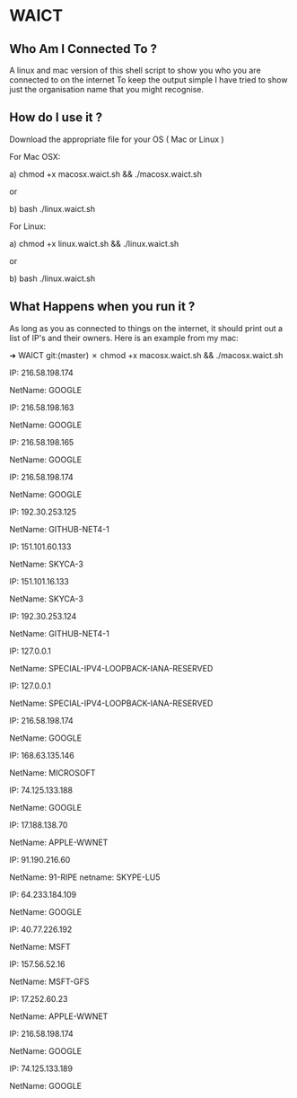# WAICT

Who Am I Connected To ?
-----------------------

A linux and mac version of this shell script to show you who you are connected to on the internet
To keep the output simple I have tried to show just the organisation name that you might recognise.

How do I use it ?
-----------------

Download the appropriate file for your OS ( Mac or Linux )

For Mac OSX:

a) chmod +x macosx.waict.sh && ./macosx.waict.sh

or

b) bash ./linux.waict.sh

For Linux:

a) chmod +x linux.waict.sh && ./linux.waict.sh

or

b) bash ./linux.waict.sh

What Happens when you run it ?
------------------------------

As long as you as connected to things on the internet, it should print out a list of IP's and their owners.
Here is an example from my mac:

➜  WAICT git:(master) ✗ chmod +x macosx.waict.sh && ./macosx.waict.sh

IP: 216.58.198.174

NetName:        GOOGLE

IP: 216.58.198.163

NetName:        GOOGLE

IP: 216.58.198.165

NetName:        GOOGLE

IP: 216.58.198.174

NetName:        GOOGLE

IP: 192.30.253.125

NetName:        GITHUB-NET4-1

IP: 151.101.60.133

NetName:        SKYCA-3

IP: 151.101.16.133

NetName:        SKYCA-3

IP: 192.30.253.124

NetName:        GITHUB-NET4-1

IP: 127.0.0.1

NetName:        SPECIAL-IPV4-LOOPBACK-IANA-RESERVED

IP: 127.0.0.1

NetName:        SPECIAL-IPV4-LOOPBACK-IANA-RESERVED

IP: 216.58.198.174

NetName:        GOOGLE

IP: 168.63.135.146

NetName:        MICROSOFT

IP: 74.125.133.188

NetName:        GOOGLE

IP: 17.188.138.70

NetName:        APPLE-WWNET

IP: 91.190.216.60

NetName:        91-RIPE
netname:        SKYPE-LU5

IP: 64.233.184.109

NetName:        GOOGLE

IP: 40.77.226.192

NetName:        MSFT

IP: 157.56.52.16

NetName:        MSFT-GFS

IP: 17.252.60.23

NetName:        APPLE-WWNET

IP: 216.58.198.174

NetName:        GOOGLE

IP: 74.125.133.189

NetName:        GOOGLE
